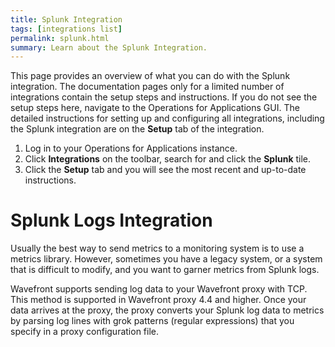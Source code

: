 ```yaml
---
title: Splunk Integration
tags: [integrations list]
permalink: splunk.html
summary: Learn about the Splunk Integration.
---
```


This page provides an overview of what you can do with the Splunk integration. The documentation pages only for a limited number of integrations contain the setup steps and instructions. If you do not see the setup steps here, navigate to the Operations for Applications GUI. The detailed instructions for setting up and configuring all integrations, including the Splunk integration are on the **Setup** tab of the integration.

1. Log in to your Operations for Applications instance. 
2. Click **Integrations** on the toolbar, search for and click the **Splunk** tile. 
3. Click the **Setup** tab and you will see the most recent and up-to-date instructions.

# Splunk Logs Integration

Usually the best way to send metrics to a monitoring system is to use a metrics library. However, sometimes you have a legacy system, or a system that is difficult to modify, and you want to garner metrics from Splunk logs. 

Wavefront supports sending log data to your Wavefront proxy with TCP. This method is supported in Wavefront proxy 4.4 and higher. Once your data arrives at the proxy, the proxy converts your Splunk log data to metrics by parsing log lines with grok patterns (regular expressions) that you specify in a proxy configuration file.






